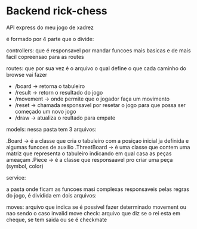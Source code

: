 # Backend rick-chess

API express do meu jogo de xadrez

é formado por 4 parte que o divide:

controllers: que é responsavel por mandar funcoes mais basicas e de mais facil copreensao para as routes

routes: que por sua vez é o arquivo o qual define o que cada caminho do browse vai fazer

- /board -> retorna o tabuleiro
- /result -> retorn o resultado do jogo
- /movement -> onde permite que o jogador faça um movimento
- /reset -> chamada responsavel por resetar o jogo para que possa ser começado um novo jogo
- /draw -> atualiza o reultado para empate

models: nessa pasta tem 3 arquivos:

.Board -> é a classe que cria o tabuleiro com a posiçao inicial ja definida e algumas funcoes de auxilio
.ThreatBoard -> é uma classe que contem uma matriz que representa o tabuleiro indicando em qual casa as peças ameaçam
.Piece -> é a classe que responsaavel pro criar uma peça (symbol, color)

service:

a pasta onde ficam as funcoes masi complexas responsaveis pelas regras do jogo, é dividida em dois arquivos:

moves: arquivo que indica se é possível fazer determinado movement ou nao sendo o caso invalid move
check: arquivo que diz se o rei esta em cheque, se tem saida ou se é checkmate
